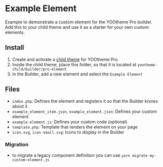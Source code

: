 # Example Element

Example to demonstrate a custom element for the YOOtheme Pro builder. Add this to your child theme and use it as a starter for your own custom elements.

## Install

1. Create and activate a [child theme](http://yootheme.com/pro/docs/#/child-themes) for YOOtheme Pro.
2. Inside the child theme, place this folder, so that it is located at `yootheme-child/builder/pro-element`
3. In the Builder, add a new element and select the `Example Element`

## Files

- `index.php`: Defines the element and registers it so that the Builder knows about it
- `example_element_item.json`, `example_element.json`: Defines your custom element
- `example-element.js`: Defines your custom code (optional)
- `template.php`: Template that renders the element on your page
- `icon.svg`, `icon-small.svg`: Icons to display in the Builder

### Migration

- to migrate a legacy component definition you can use `yarn migrate my-custom-element.js`